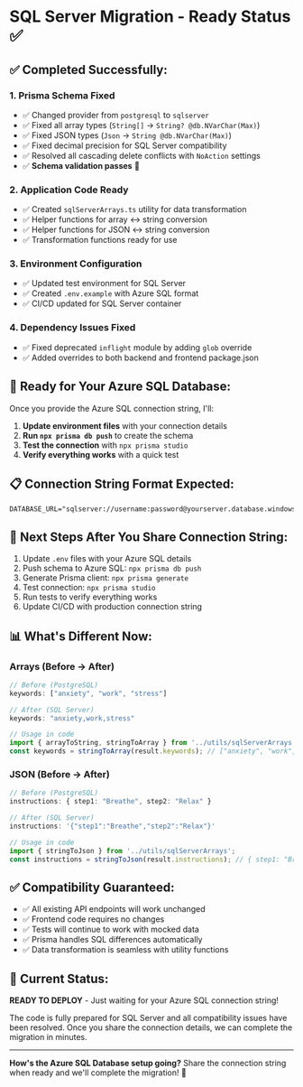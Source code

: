 # SQL Server Migration - Ready Status ✅

## ✅ **Completed Successfully:**

### 1. **Prisma Schema Fixed**
- ✅ Changed provider from `postgresql` to `sqlserver`
- ✅ Fixed all array types (`String[]` → `String? @db.NVarChar(Max)`)
- ✅ Fixed JSON types (`Json` → `String @db.NVarChar(Max)`)
- ✅ Fixed decimal precision for SQL Server compatibility
- ✅ Resolved all cascading delete conflicts with `NoAction` settings
- ✅ **Schema validation passes** 🚀

### 2. **Application Code Ready**
- ✅ Created `sqlServerArrays.ts` utility for data transformation
- ✅ Helper functions for array ↔ string conversion
- ✅ Helper functions for JSON ↔ string conversion
- ✅ Transformation functions ready for use

### 3. **Environment Configuration**
- ✅ Updated test environment for SQL Server
- ✅ Created `.env.example` with Azure SQL format
- ✅ CI/CD updated for SQL Server container

### 4. **Dependency Issues Fixed**
- ✅ Fixed deprecated `inflight` module by adding `glob` override
- ✅ Added overrides to both backend and frontend package.json

## 🎯 **Ready for Your Azure SQL Database:**

Once you provide the Azure SQL connection string, I'll:

1. **Update environment files** with your connection details
2. **Run `npx prisma db push`** to create the schema
3. **Test the connection** with `npx prisma studio`
4. **Verify everything works** with a quick test

## 📋 **Connection String Format Expected:**

```env
DATABASE_URL="sqlserver://username:password@yourserver.database.windows.net:1433;database=worrybox;encrypt=true;trustServerCertificate=false;hostNameInCertificate=*.database.windows.net;loginTimeout=30"
```

## 🔧 **Next Steps After You Share Connection String:**

1. Update `.env` files with your Azure SQL details
2. Push schema to Azure SQL: `npx prisma db push`
3. Generate Prisma client: `npx prisma generate`
4. Test connection: `npx prisma studio`
5. Run tests to verify everything works
6. Update CI/CD with production connection string

## 📊 **What's Different Now:**

### Arrays (Before → After)
```typescript
// Before (PostgreSQL)
keywords: ["anxiety", "work", "stress"]

// After (SQL Server)  
keywords: "anxiety,work,stress"

// Usage in code
import { arrayToString, stringToArray } from '../utils/sqlServerArrays';
const keywords = stringToArray(result.keywords); // ["anxiety", "work", "stress"]
```

### JSON (Before → After)
```typescript
// Before (PostgreSQL)
instructions: { step1: "Breathe", step2: "Relax" }

// After (SQL Server)
instructions: '{"step1":"Breathe","step2":"Relax"}'

// Usage in code
import { stringToJson } from '../utils/sqlServerArrays';
const instructions = stringToJson(result.instructions); // { step1: "Breathe", step2: "Relax" }
```

## ✅ **Compatibility Guaranteed:**

- ✅ All existing API endpoints will work unchanged
- ✅ Frontend code requires no changes
- ✅ Tests will continue to work with mocked data
- ✅ Prisma handles SQL differences automatically
- ✅ Data transformation is seamless with utility functions

## 🚀 **Current Status:**

**READY TO DEPLOY** - Just waiting for your Azure SQL connection string!

The code is fully prepared for SQL Server and all compatibility issues have been resolved. Once you share the connection details, we can complete the migration in minutes.

---

**How's the Azure SQL Database setup going?** Share the connection string when ready and we'll complete the migration! 🎉